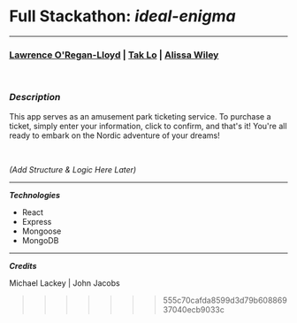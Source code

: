 # Full Stackathon: _ideal-enigma_

---

### [Lawrence O'Regan-Lloyd](https://www.linkedin.com/in/lawrenceol/) | [Tak Lo](https://www.linkedin.com/in/takkwanlo/) | [Alissa Wiley](https://www.linkedin.com/in/alissaestelle/)

<br>

### **_Description_**

This app serves as an amusement park ticketing service. To purchase a ticket, simply enter your information, click to confirm, and that's it! You're all ready to embark on the Nordic adventure of your dreams!

<br>

_(Add Structure & Logic Here Later)_

---

**_Technologies_**

- React
- Express
- Mongoose
- MongoDB

---

**_Credits_**

Michael Lackey | John Jacobs

> > > > > > > 555c70cafda8599d3d79b60886937040ecb9033c
